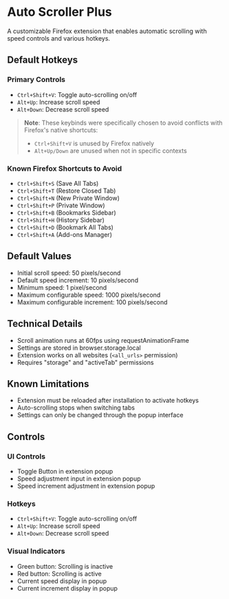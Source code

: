 # Auto Scroller Plus

A customizable Firefox extension that enables automatic scrolling with speed controls and various hotkeys.

## Default Hotkeys

### Primary Controls
- `Ctrl+Shift+V`: Toggle auto-scrolling on/off
- `Alt+Up`: Increase scroll speed
- `Alt+Down`: Decrease scroll speed

> **Note**: These keybinds were specifically chosen to avoid conflicts with Firefox's native shortcuts:
> - `Ctrl+Shift+V` is unused by Firefox natively
> - `Alt+Up/Down` are unused when not in specific contexts

### Known Firefox Shortcuts to Avoid
- `Ctrl+Shift+S` (Save All Tabs)
- `Ctrl+Shift+T` (Restore Closed Tab)
- `Ctrl+Shift+N` (New Private Window)
- `Ctrl+Shift+P` (Private Window)
- `Ctrl+Shift+B` (Bookmarks Sidebar)
- `Ctrl+Shift+H` (History Sidebar)
- `Ctrl+Shift+D` (Bookmark All Tabs)
- `Ctrl+Shift+A` (Add-ons Manager)

## Default Values
- Initial scroll speed: 50 pixels/second
- Default speed increment: 10 pixels/second
- Minimum speed: 1 pixel/second
- Maximum configurable speed: 1000 pixels/second
- Maximum configurable increment: 100 pixels/second

## Technical Details
- Scroll animation runs at 60fps using requestAnimationFrame
- Settings are stored in browser.storage.local
- Extension works on all websites (`<all_urls>` permission)
- Requires "storage" and "activeTab" permissions

## Known Limitations
- Extension must be reloaded after installation to activate hotkeys
- Auto-scrolling stops when switching tabs
- Settings can only be changed through the popup interface

## Controls

### UI Controls
- Toggle Button in extension popup
- Speed adjustment input in extension popup
- Speed increment adjustment in extension popup

### Hotkeys
- `Ctrl+Shift+V`: Toggle auto-scrolling on/off
- `Alt+Up`: Increase scroll speed
- `Alt+Down`: Decrease scroll speed

### Visual Indicators
- Green button: Scrolling is inactive
- Red button: Scrolling is active
- Current speed display in popup
- Current increment display in popup